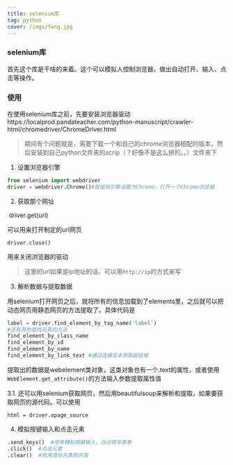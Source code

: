```yaml
---
title: selenium库
tag: python
cover: /imgs/feng.jpg
---
```


### selenium库

  首先这个库是干啥的来着。这个可以模拟人控制浏览器，做出自动打开、输入、点击等操作。



### 使用

在使用selenium库之前，先要安装浏览器驱动https://localprod.pandateacher.com/python-manuscript/crawler-html/chromedriver/ChromeDriver.html

> 期间有个问题就是，需要下载一个和自己的chrome浏览器相配的版本，然后安装到自己python文件夹的scrip（？好像不是这么拼的。。）文件夹下



1. 设置浏览器引擎

```python
from selenium import webdriver
driver = webdriver.Chrome()#就是将引擎设置为Chrome，打开一个Chrome浏览器
```

2. 获取那个网址

​	driver.get(url)	

可以用来打开制定的url网页

`driver.close()`

用来关闭浏览器的驱动

> 这里的url如果是ip地址的话，可以用`http://ip`的方式来写

3. 解析数据与提取数据

用selenium打开网页之后，就将所有的信息加载到了elements里，之后就可以把动态网页用静态网页的方法提取了。具体代码是

```python
label = driver.find_element_by_tag_name('label')
#还有其他查找元素的方法
find_element_by_class_name
find_element_by_id
find_element_by_name
find_element_by_link_text #通过连接文本获取超链接
```

提取出的数据是webelement类对象，这类对象也有一个.text的属性，或者使用`WebElement.get_attribute()`的方法输入参数提取属性值

3.1. 还可以用selenium获取网页，然后用beautifulsoup来解析和提取，如果要获取网页的源代码。可以使用

`html = driver.opage_source`

4. 模拟按键输入和点击元素

```python
.send_keys()  #用来模拟按键输入，自动填写表单
.click()  #点击元素
.clear()  #用来清除元素的内容

```

